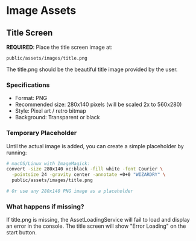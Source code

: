 # Image Assets

## Title Screen

**REQUIRED**: Place the title screen image at:
```
public/assets/images/title.png
```

The title.png should be the beautiful title image provided by the user.

### Specifications
- Format: PNG
- Recommended size: 280x140 pixels (will be scaled 2x to 560x280)
- Style: Pixel art / retro bitmap
- Background: Transparent or black

### Temporary Placeholder
Until the actual image is added, you can create a simple placeholder by running:
```bash
# macOS/Linux with ImageMagick:
convert -size 280x140 xc:black -fill white -font Courier \
  -pointsize 24 -gravity center -annotate +0+0 "WIZARDRY" \
  public/assets/images/title.png

# Or use any 280x140 PNG image as a placeholder
```

### What happens if missing?
If title.png is missing, the AssetLoadingService will fail to load and display an error in the console. The title screen will show "Error Loading" on the start button.
